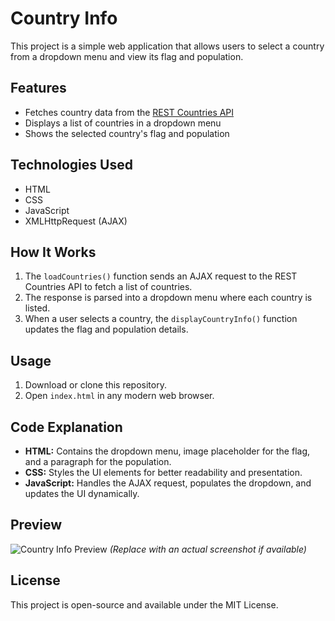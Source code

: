 # Country Info

This project is a simple web application that allows users to select a country from a dropdown menu and view its flag and population.

## Features
- Fetches country data from the [REST Countries API](https://restcountries.com/)
- Displays a list of countries in a dropdown menu
- Shows the selected country's flag and population

## Technologies Used
- HTML
- CSS
- JavaScript
- XMLHttpRequest (AJAX)

## How It Works
1. The `loadCountries()` function sends an AJAX request to the REST Countries API to fetch a list of countries.
2. The response is parsed into a dropdown menu where each country is listed.
3. When a user selects a country, the `displayCountryInfo()` function updates the flag and population details.

## Usage
1. Download or clone this repository.
2. Open `index.html` in any modern web browser.

## Code Explanation
- **HTML:** Contains the dropdown menu, image placeholder for the flag, and a paragraph for the population.
- **CSS:** Styles the UI elements for better readability and presentation.
- **JavaScript:** Handles the AJAX request, populates the dropdown, and updates the UI dynamically.

## Preview
![Country Info Preview](preview.png) *(Replace with an actual screenshot if available)*

## License
This project is open-source and available under the MIT License.
